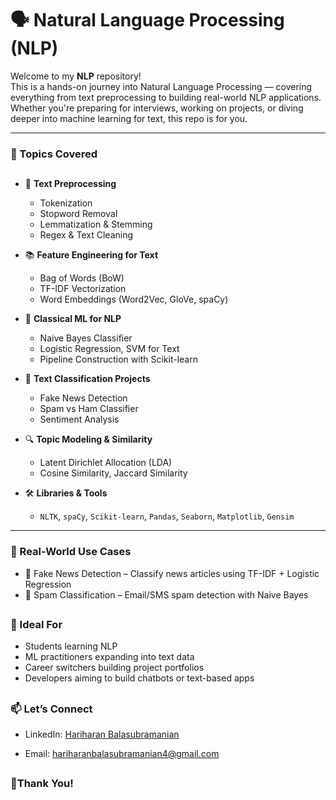 # 🗣️ Natural Language Processing (NLP)

Welcome to my **NLP** repository!  
This is a hands-on journey into Natural Language Processing — covering everything from text preprocessing to building real-world NLP applications. Whether you're preparing for interviews, working on projects, or diving deeper into machine learning for text, this repo is for you.

---

### 🧠 Topics Covered

##


- 📄 **Text Preprocessing**
  - Tokenization
  - Stopword Removal
  - Lemmatization & Stemming
  - Regex & Text Cleaning

- 📚 **Feature Engineering for Text**
  - Bag of Words (BoW)
  - TF-IDF Vectorization
  - Word Embeddings (Word2Vec, GloVe, spaCy)

- 🤖 **Classical ML for NLP**
  - Naive Bayes Classifier
  - Logistic Regression, SVM for Text
  - Pipeline Construction with Scikit-learn

- 🧪 **Text Classification Projects**
  - Fake News Detection
  - Spam vs Ham Classifier
  - Sentiment Analysis

- 🔍 **Topic Modeling & Similarity**
  - Latent Dirichlet Allocation (LDA)
  - Cosine Similarity, Jaccard Similarity

- 🛠️ **Libraries & Tools**
  - `NLTK`, `spaCy`, `Scikit-learn`, `Pandas`, `Seaborn`, `Matplotlib`, `Gensim`

---

### 🎯 Real-World Use Cases

- 🔎 Fake News Detection – Classify news articles using TF-IDF + Logistic Regression
- 💬 Spam Classification – Email/SMS spam detection with Naive Bayes

##

### 🙌 Ideal For

- Students learning NLP
- ML practitioners expanding into text data
- Career switchers building project portfolios
- Developers aiming to build chatbots or text-based apps

##


### 📫 Let’s Connect

- LinkedIn: [Hariharan Balasubramanian](www.linkedin.com/in/hariharan-balasubramanian97)

- Email: hariharanbalasubramanian4@gmail.com

##


### 🙏Thank You!






